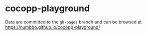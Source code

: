 # cocopp-playground

Data are committed to the `gh-pages` branch and can be browsed at https://numbbo.github.io/cocopp-playground/
